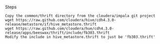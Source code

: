 Steps

    Copy the common/thrift directory from the cloudera/impala git project
    wget https://raw.github.com/cloudera/hive/cdh4.3.0-release/metastore/if/hive_metastore.thrift
    wget https://raw.github.com/cloudera/hue/cdh4.3.0-release/apps/beeswax/thrift/include/fb303.thrift
    Modify the include in hive_metastore.thrift to just be 'fb303.thrift'
